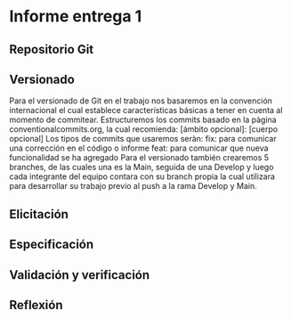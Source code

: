 # Informe entrega 1
## Repositorio Git

##  Versionado
Para el versionado de Git en el trabajo nos basaremos en la convención internacional el cual establece características básicas a tener en cuenta al momento de commitear. Estructuremos los commits basado en la pàgina conventionalcommits.org, la cual recomienda:
    <tipo>[ámbito opcional]: <descripcion>
    [cuerpo opcional]
Los tipos de commits que usaremos seràn:
fix: para comunicar una corrección en el código o informe
feat: para comunicar que nueva funcionalidad se ha agregado 
Para el versionado también crearemos 5 branches, de las cuales una es la Main, seguida de una Develop y luego cada integrante del equipo contara con su branch propia la cual utilizara para desarrollar su trabajo previo al push a la rama Develop y Main. 


## Elicitación

## Especificación

## Validación y verificación
## Reflexión
